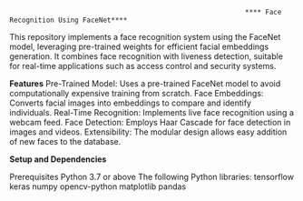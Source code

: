                                                               **** Face Recognition Using FaceNet****
                                                                
This repository implements a face recognition system using the FaceNet model, leveraging pre-trained weights for efficient facial embeddings generation. It combines face recognition with liveness detection, suitable for real-time applications such as access control and security systems.

**Features**
Pre-Trained Model: Uses a pre-trained FaceNet model to avoid computationally expensive training from scratch.
Face Embeddings: Converts facial images into embeddings to compare and identify individuals.
Real-Time Recognition: Implements live face recognition using a webcam feed.
Face Detection: Employs Haar Cascade for face detection in images and videos.
Extensibility: The modular design allows easy addition of new faces to the database.

**Setup and Dependencies**

Prerequisites
Python 3.7 or above
The following Python libraries:
tensorflow
keras
numpy
opencv-python
matplotlib
pandas
